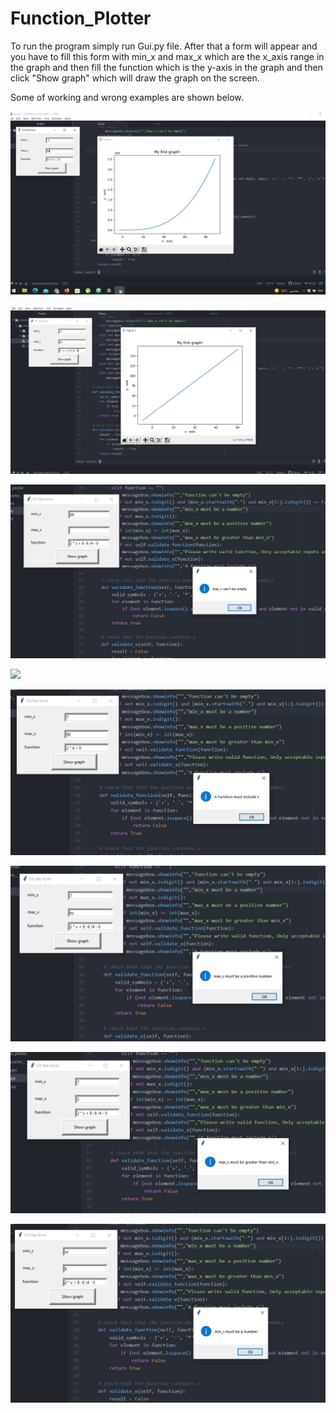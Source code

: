 # Function_Plotter
To run the program simply run Gui.py file. After that a form will appear and you have to fill this form with min_x and max_x which are
the x_axis range in the graph and then fill the function which is the y-axis in the graph and then click "Show graph" which will draw the graph 
on the screen.

Some of working and wrong examples are shown below. 

![](images/working_example_1.PNG)

![](images/working_example_2.PNG)

![](images/empty_max_x.PNG)

![](images/empty/min_x.PNG)

![](images/function_without_x.PNG)

![](images/max_x_not_a_number.PNG)

![](images/min_x_greater_than_max_x.PNG)

![](images/min_x_not_a_number.PNG)



